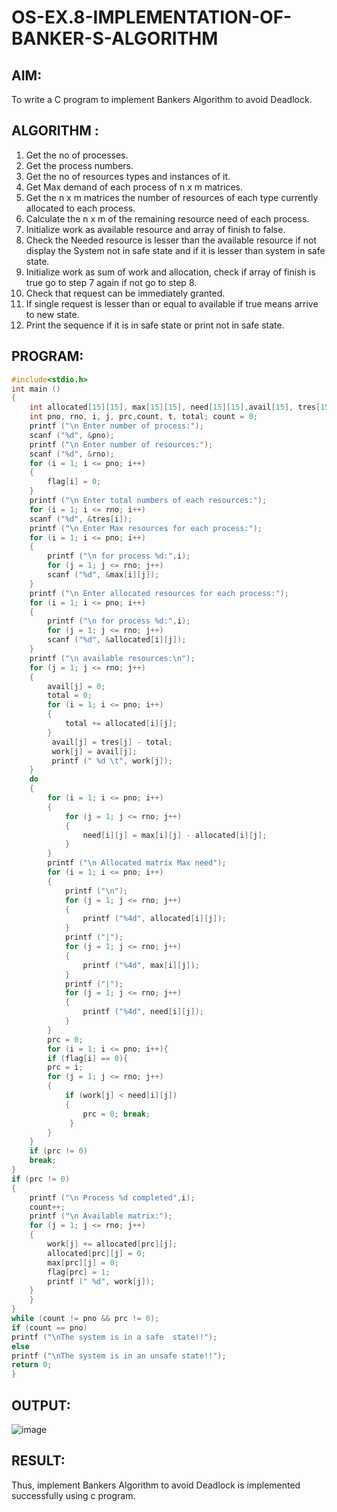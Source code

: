 # OS-EX.8-IMPLEMENTATION-OF-BANKER-S-ALGORITHM

## **AIM**:
To write a C program to implement Bankers Algorithm to avoid Deadlock.

## **ALGORITHM** :
1. Get the no of processes.
2. Get the process numbers.
3. Get the no of resources types and instances of it.
4. Get Max demand of each process of n x m matrices.
5. Get the n x m matrices the number of resources of each type currently allocated to each
process.
6. Calculate the n x m of the remaining resource need of each process.
7. Initialize work as available resource and array of finish to false.
8. Check the Needed resource is lesser than the available resource if not display the System not
in safe state and if it is lesser than system in safe state.
9. Initialize work as sum of work and allocation, check if array of finish is true go to step 7
again if not go to step 8.
10. Check that request can be immediately granted.
11. If single request is lesser than or equal to available if true means arrive to new state.
12.  Print the sequence if it is in safe state or print not in safe state.

## PROGRAM:
```C
#include<stdio.h>
int main ()
{
    int allocated[15][15], max[15][15], need[15][15],avail[15], tres[15], work[1], flag[15];
    int pno, rno, i, j, prc,count, t, total; count = 0;
    printf ("\n Enter number of process:");
    scanf ("%d", &pno);
    printf ("\n Enter number of resources:");
    scanf ("%d", &rno);
    for (i = 1; i <= pno; i++)
    {
        flag[i] = 0;
    }
    printf ("\n Enter total numbers of each resources:");
    for (i = 1; i <= rno; i++)
    scanf ("%d", &tres[i]);
    printf ("\n Enter Max resources for each process:");
    for (i = 1; i <= pno; i++)
    {
        printf ("\n for process %d:",i);
        for (j = 1; j <= rno; j++)
        scanf ("%d", &max[i][j]);
    }
    printf ("\n Enter allocated resources for each process:"); 
    for (i = 1; i <= pno; i++)
    {
        printf ("\n for process %d:",i);
        for (j = 1; j <= rno; j++)
        scanf ("%d", &allocated[i][j]);
    }
    printf ("\n available resources:\n");
    for (j = 1; j <= rno; j++)
    {
        avail[j] = 0;
        total = 0;
        for (i = 1; i <= pno; i++)
        {
            total += allocated[i][j];
        }
         avail[j] = tres[j] - total;
         work[j] = avail[j];
         printf (" %d \t", work[j]);
    }
    do
    {
        for (i = 1; i <= pno; i++)
        {
            for (j = 1; j <= rno; j++)
            {
                need[i][j] = max[i][j] - allocated[i][j];
            }
        }
        printf ("\n Allocated matrix Max need");
        for (i = 1; i <= pno; i++)
        {
            printf ("\n");
            for (j = 1; j <= rno; j++)
            {
                printf ("%4d", allocated[i][j]);
            }
            printf ("|");
            for (j = 1; j <= rno; j++)
            {
                printf ("%4d", max[i][j]);
            }
            printf ("|");
            for (j = 1; j <= rno; j++)
            {
                printf ("%4d", need[i][j]);
            }
        }
        prc = 0;
        for (i = 1; i <= pno; i++){
        if (flag[i] == 0){
        prc = i;
        for (j = 1; j <= rno; j++)
        {
            if (work[j] < need[i][j])
            {
                prc = 0; break;
             }
        }     
    }
    if (prc != 0)
    break;
}
if (prc != 0)
{
    printf ("\n Process %d completed",i);
    count++;
    printf ("\n Available matrix:");
    for (j = 1; j <= rno; j++)
    {
        work[j] += allocated[prc][j];
        allocated[prc][j] = 0;
        max[prc][j] = 0;
        flag[prc] = 1;
        printf (" %d", work[j]);
    }
    }
}
while (count != pno && prc != 0);
if (count == pno)
printf ("\nThe system is in a safe  state!!");
else
printf ("\nThe system is in an unsafe state!!");
return 0;
}

```

## OUTPUT:
![image](https://github.com/Jayabharathi3/OS-EX.8-IMPLEMENTATION-OF-BANKER-S-ALGORITHM/assets/120367796/fe93293c-308c-4b64-92d9-5452d3286fb4)




## RESULT:

Thus, implement Bankers Algorithm to avoid Deadlock is implemented successfully using c 
program.

